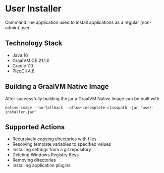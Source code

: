 # User Installer

Command line application used to install applications as a regular (non-admin) user.

## Technology Stack

- Java 16
- GraalVM CE 21.1.0
- Gradle 7.0
- PicoCli 4.6

## Building a GraalVM Native Image
After successfully building the jar a GraalVM Native Image can be built with
```
native-image --no-fallback --allow-incomplete-classpath -jar "user-installer.jar"
```

## Supported Actions

- Recursively copying directories with files
- Resolving template variables to specified values
- Installing settings from a git repository
- Deleting Windows Registry Keys
- Removing directories
- Installing application plugins

